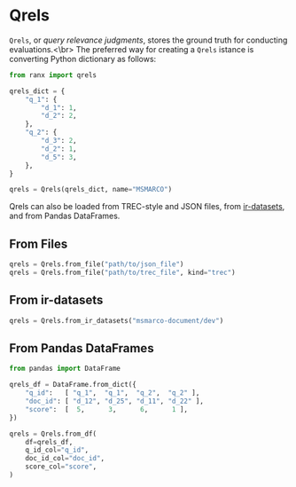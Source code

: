 # Qrels

`Qrels`, or _query relevance judgments_, stores the ground truth for conducting evaluations.<\br>
The preferred way for creating a `Qrels` istance is converting Python dictionary as follows:

```python
from ranx import qrels

qrels_dict = {
    "q_1": {
        "d_1": 1,
        "d_2": 2,
    },
    "q_2": {
        "d_3": 2,
        "d_2": 1,
        "d_5": 3,
    },
}

qrels = Qrels(qrels_dict, name="MSMARCO")
```

Qrels can also be loaded from TREC-style and JSON files, from [ir-datasets](https://ir-datasets.com), and from Pandas DataFrames.

## From Files
```python
qrels = Qrels.from_file("path/to/json_file")
qrels = Qrels.from_file("path/to/trec_file", kind="trec")
```

## From ir-datasets
```python
qrels = Qrels.from_ir_datasets("msmarco-document/dev")
```

## From Pandas DataFrames
```python
from pandas import DataFrame

qrels_df = DataFrame.from_dict({
    "q_id":   [ "q_1",  "q_1",  "q_2",  "q_2" ],
    "doc_id": [ "d_12", "d_25", "d_11", "d_22" ],
    "score":  [  5,      3,      6,      1 ],
})

qrels = Qrels.from_df(
    df=qrels_df,
    q_id_col="q_id",
    doc_id_col="doc_id",
    score_col="score",
)
```